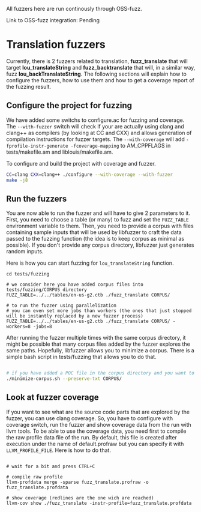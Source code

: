 All fuzzers here are run continously through OSS-fuzz.

Link to OSS-fuzz integration: Pending

# Translation fuzzers

Currently, there is 2 fuzzers related to translation, **fuzz_translate** that will target **lou_translateString** and **fuzz_backtranslate** that will, in a similar way, fuzz **lou_backTranslateString**. The following sections will explain how to configure the fuzzers, how to use them and how to get a coverage report of the fuzzing result. 

## Configure the project for fuzzing

We have added some switchs to configure.ac for fuzzing and coverage. The `--with-fuzzer` switch will check if your are actually using clang and clang++ as compilers (by looking at CC and CXX) and allows generation of compilation instructions for fuzzer targets. The `--with-coverage` will add `-fprofile-instr-generate -fcoverage-mapping` to AM_CPPFLAGS in tests/makefile.am and liblouis/makefile.am.

To configure and build the project with coverage and fuzzer.
```./autogen.sh
CC=clang CXX=clang++ ./configure --with-coverage --with-fuzzer
make -j8
```

## Run the fuzzers

You are now able to run the fuzzer and will have to give 2 parameters to it. First, you need to choose a table (or many) to fuzz and set the `FUZZ_TABLE` environment variable to them. Then, you need to provide a corpus with files containing sample inputs that will be used by libfuzzer to craft the data passed to the fuzzing function (the idea is to keep corpus as minimal as possible). If you don't provide any corpus directory, libfuzzer just generates random inputs.

Here is how you can start fuzzing for `lou_translateString` function.
```# first we move to tests/fuzzing directory
cd tests/fuzzing

# we consider here you have added corpus files into tests/fuzzing/CORPUS directory
FUZZ_TABLE=../../tables/en-us-g2.ctb ./fuzz_translate CORPUS/

# to run the fuzzer using parallelization
# you can even set more jobs than workers (the ones that just stopped will be instantly replaced by a new fuzzer process)
FUZZ_TABLE=../../tables/en-us-g2.ctb ./fuzz_translate CORPUS/ -workers=8 -jobs=8
```

After running the fuzzer multiple times with the same corpus directory, it might be possible that many corpus files added by the fuzzer explores the same paths. Hopefully, libfuzzer allows you to minimize a corpus. There is a simple bash script in tests/fuzzing that allows you to do that.
```./minimize-corpus.sh CORPUS/

# if you have added a POC file in the corpus directory and you want to keep it intact, change his extension to .txt and use --preserve-txt switch that keep .txt files intact in the directory
./minimize-corpus.sh --preserve-txt CORPUS/
```

## Look at fuzzer coverage

If you want to see what are the source code parts that are explored by the fuzzer, you can use clang coverage. So, you have to configure with coverage switch, run the fuzzer and show coverage data from the run with llvm tools. 
To be able to use the coverage data, you need first to compile the raw profile data file of the run. By default, this file is created after execution under the name of default.profraw but you can specify it with `LLVM_PROFILE_FILE`.
Here is how to do that.
```LLVM_PROFILE_FILE=fuzz_translate.profraw FUZZ_TABLE=../../tables/en-us-g2.ctb ./fuzz_translate CORPUS/ -workers=8 -jobs=8

# wait for a bit and press CTRL+C

# compile raw profile
llvm-profdata merge -sparse fuzz_translate.profraw -o fuzz_translate.profdata

# show coverage (redlines are the one wich are reached)
llvm-cov show ./fuzz_translate -instr-profile=fuzz_translate.profdata
```